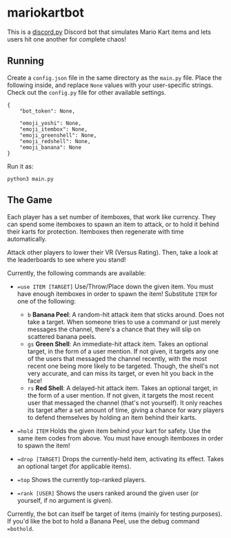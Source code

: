 # mariokartbot

This is a [discord.py](https://github.com/Rapptz/discord.py) Discord bot
that simulates Mario Kart items and lets users hit one another for complete
chaos!

## Running

Create a `config.json` file in the same directory as the `main.py` file.
Place the following inside, and replace `None` values with your user-specific
strings. Check out the `config.py` file for other available settings.

```
{
    "bot_token": None,

    "emoji_yoshi": None,
    "emoji_itembox": None,
    "emoji_greenshell": None,
    "emoji_redshell": None,
    "emoji_banana": None
}
```

Run it as:

```
python3 main.py
```

## The Game

Each player has a set number of itemboxes, that work like currency.
They can spend some itemboxes to spawn an item to attack, or to
hold it behind their karts for protection. Itemboxes then regenerate
with time automatically.

Attack other players to lower their VR (Versus Rating). Then, take a
look at the leaderboards to see where you stand!

Currently, the following commands are available:

- `=use ITEM [TARGET]` Use/Throw/Place down the given item. You must have enough
itemboxes in order to spawn the item! Substitute `ITEM` for one of the
following:
  - `b` **Banana Peel**: A random-hit attack item that sticks around. Does
not take a target. When someone tries to use a command or just merely messages
the channel, there's a chance that they will slip on scattered banana peels.
  - `gs` **Green Shell**: An immediate-hit attack item. Takes an
optional target, in the form of a user mention. If not given, it targets any
one of the users that messaged the channel recently, with the most recent
one being more likely to be targeted. Though, the shell's not very accurate,
and can miss its target, or even hit you back in the face!
  - `rs` **Red Shell**: A delayed-hit attack item. Takes an optional
target, in the form of a user mention. If not given, it targets the most
recent user that messaged the channel (that's not yourself). It only reaches
its target after a set amount of time, giving a chance for wary players to
defend themselves by holding an item behind their karts.

- `=hold ITEM` Holds the given item behind your kart for safety. Use the
same item codes from above. You must have enough itemboxes in order to
spawn the item!

- `=drop [TARGET]` Drops the currently-held item, activating its effect.
Takes an optional target (for applicable items).

- `=top` Shows the currently top-ranked players.

- `=rank [USER]` Shows the users ranked around the given user (or yourself,
if no argument is given).

Currently, the bot can itself be target of items (mainly for testing
purposes). If you'd like the bot to hold a Banana Peel, use the debug
command `=bothold`.